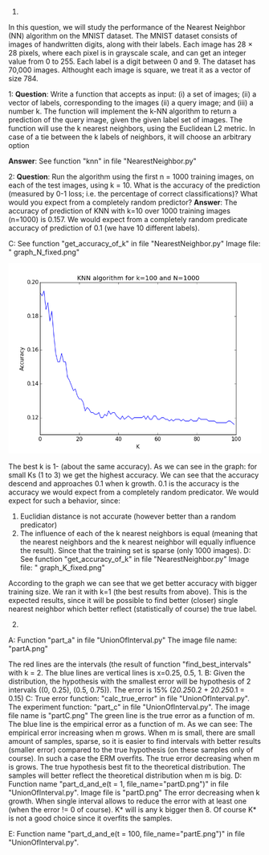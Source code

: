 1.
In this question, we will study the performance of the Nearest
Neighbor (NN) algorithm on the MNIST dataset. The MNIST dataset consists of
images of handwritten digits, along with their labels. Each image has 28 × 28 pixels,
where each pixel is in grayscale scale, and can get an integer value from 0 to 255. Each
label is a digit between 0 and 9. The dataset has 70,000 images. Althought each image
is square, we treat it as a vector of size 784.

  1:
  **Question**:
  Write a function that accepts as input: (i) a set of images; (ii) a vector of labels,
  corresponding to the images (ii) a query image; and (iii) a number k. The function
  will implement the k-NN algorithm to return a prediction of the query image,
  given the given label set of images. The function will use the k nearest neighbors,
  using the Euclidean L2 metric. In case of a tie between the k labels of neighbors,
  it will choose an arbitrary option

  **Answer**:
  See function "knn" in file "NearestNeighbor.py"

  2:
  **Question**:
  Run the algorithm using the first n = 1000 training images, on each of the test
  images, using k = 10. What is the accuracy of the prediction (measured by 0-1
  loss; i.e. the percentage of correct classifications)? What would you expect from
  a completely random predictor?
  **Answer**:
  The accuracy of prediction of KNN with k=10 over 1000 training images (n=1000) is 0.157.
  We would expect from a completely random predicate accuracy of prediction of 0.1 (we have 10 different labels).

C:
See function "get_accuracy_of_k" in file "NearestNeighbor.py"
Image file: " graph_N_fixed.png"

![alt tag](https://github.com/roeiherz/ML_Programming-Assignment/blob/master/HW1/graph_N_fixed.png)

The best k is 1- (about the same accuracy).
As we can see in the graph:
for small Ks (1 to 3) we get the highest accuracy. We can see that the accuracy descend and approaches 0.1 when k growth.
0.1 is the accuracy is the accuracy we would expect from a completely random predicator.
We would expect for such a behavior, since:
1. Euclidian distance is not accurate (however better than a random predicator)
2. The influence of each of the k nearest neighbors is equal (meaning that the nearest neighbors and the k nearest neighbor will equally influence the result).
Since that the training set is sparse (only 1000 images).
D:
See function "get_accuracy_of_k" in file "NearestNeighbor.py"
Image file: " graph_K_fixed.png"


According to the graph we can see that we get better accuracy with bigger training size. 
We ran it with k=1 (the best results from above).
This is the expected results, since it will be possible to find better (closer) single nearest neighbor which better reflect (statistically of course) the true label. 

2.
A:
Function "part_a" in file "UnionOfInterval.py"
The image file name: "partA.png"

The red lines are the intervals (the result of function "find_best_intervals" with k = 2.
The blue lines are vertical lines is x=0.25, 0.5, 1.
B:
Given the distribution, the hypothesis with the smallest error will be hypothesis of 2 intervals ((0, 0.25), (0.5, 0.75)).
The error is 15% (2*0.25*0.2 + 2*0.25*0.1 = 0.15) 
C:
True error function: "calc_true_error" in file "UnionOfInterval.py".
The experiment function: "part_c" in file "UnionOfInterval.py".
The image file name is "partC.png"
The green line is the true error as a function of m.
The blue line is the empirical error as a function of m.
As we can see:
The empirical error increasing when m grows. When m is small, there are small amount of samples, sparse, so it is easier to find intervals with better results (smaller error) compared to the true hypothesis (on these samples only of course). In such a case the ERM overfits.
The true error decreasing when m is grows. The true hypothesis best fit to the theoretical distribution. The samples will better reflect the theoretical distribution when m is big. 
D:
Function name "part_d_and_e(t = 1, file_name="partD.png")" in file "UnionOfInterval.py".
Image file is "partD.png"
The error decreasing when k growth. When single interval allows to reduce the error with at least one (when the error != 0 of course).
K* will is any k bigger then 8. Of course K* is not a good choice since it overfits the samples.

E:
Function name "part_d_and_e(t = 100, file_name="partE.png")" in file "UnionOfInterval.py".
